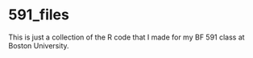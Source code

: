 # 591_files

This is just a collection of the R code that I made for my BF 591 class at Boston University.
